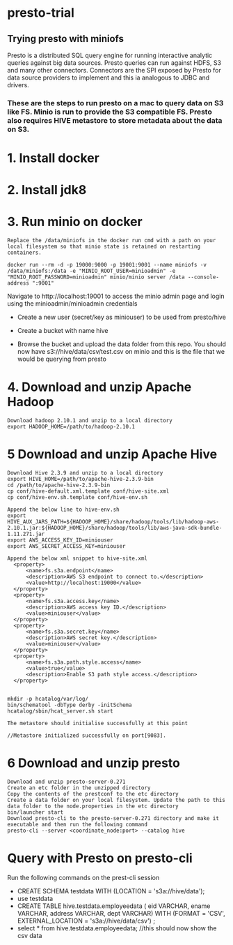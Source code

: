 # presto-trial

## Trying presto with miniofs

Presto is a distributed SQL query engine for running interactive analytic queries against big data sources. Presto queries can run against HDFS, S3 and many other connectors. Connectors are the SPI exposed by Presto for data source providers to implement and this ia analogous to JDBC and drivers.

### These are the steps to run presto on a mac to query data on S3 like FS. Minio is run to provide the S3 compatible FS. Presto also requires HIVE metastore to store metadata about the data on S3. 


# 1. Install docker

# 2. Install jdk8

# 3. Run minio on docker

```
Replace the /data/miniofs in the docker run cmd with a path on your local filesystem so that minio state is retained on restarting containers.

docker run --rm -d -p 19000:9000 -p 19001:9001 --name miniofs -v /data/miniofs:/data -e "MINIO_ROOT_USER=minioadmin" -e "MINIO_ROOT_PASSWORD=minioadmin" minio/minio server /data --console-address ":9001"

```
Navigate to http://localhost:19001 to access the minio admin page and login using the minioadmin/minioadmin credentials 

- Create a new user (secret/key as miniouser) to be used from presto/hive

- Create a bucket with name hive

- Browse the bucket and upload the data folder from this repo. You should now have s3://hive/data/csv/test.csv on minio and this is the file that we would be querying from presto


# 4. Download and unzip Apache Hadoop

```
Download hadoop 2.10.1 and unzip to a local directory
export HADOOP_HOME=/path/to/hadoop-2.10.1

```

# 5 Download and unzip Apache Hive

```
Download Hive 2.3.9 and unzip to a local directory
export HIVE_HOME=/path/to/apache-hive-2.3.9-bin
cd /path/to/apache-hive-2.3.9-bin
cp conf/hive-default.xml.template conf/hive-site.xml
cp conf/hive-env.sh.template conf/hive-env.sh

Append the below line to hive-env.sh
export HIVE_AUX_JARS_PATH=${HADOOP_HOME}/share/hadoop/tools/lib/hadoop-aws-2.10.1.jar:${HADOOP_HOME}/share/hadoop/tools/lib/aws-java-sdk-bundle-1.11.271.jar
export AWS_ACCESS_KEY_ID=miniouser
export AWS_SECRET_ACCESS_KEY=miniouser

Append the below xml snippet to hive-site.xml
  <property>
      <name>fs.s3a.endpoint</name>
      <description>AWS S3 endpoint to connect to.</description>
      <value>http://localhost:19000</value>
  </property>
  <property>
      <name>fs.s3a.access.key</name>
      <description>AWS access key ID.</description>
      <value>miniouser</value>
  </property>
  <property>
      <name>fs.s3a.secret.key</name>
      <description>AWS secret key.</description>
      <value>miniouser</value>
  </property>
  <property>
      <name>fs.s3a.path.style.access</name>
      <value>true</value>
      <description>Enable S3 path style access.</description>
  </property>


mkdir -p hcatalog/var/log/
bin/schematool -dbType derby -initSchema
hcatalog/sbin/hcat_server.sh start  

The metastore should initialise successfully at this point 

//Metastore initialized successfully on port[9083].
```

# 6 Download and unzip presto
```
Download and unzip presto-server-0.271
Create an etc folder in the unzipped directory
Copy the contents of the prestconf to the etc directory
Create a data folder on your local filesystem. Update the path to this data folder to the node.properties in the etc directory
bin/launcher start
Download presto-cli to the presto-server-0.271 directory and make it executable and then run the following command
presto-cli --server <coordinate_node:port> --catalog hive
```

# Query with Presto on presto-cli
Run the following commands on the prest-cli session

- CREATE SCHEMA testdata WITH (LOCATION = 's3a://hive/data');
- use testdata
- CREATE TABLE hive.testdata.employeedata (
    eid VARCHAR,
    ename VARCHAR,
    address VARCHAR,
    dept VARCHAR)
WITH (FORMAT = 'CSV',
    EXTERNAL_LOCATION = 's3a://hive/data/csv')
;
- select * from hive.testdata.employeedata; //this should now show the csv data


